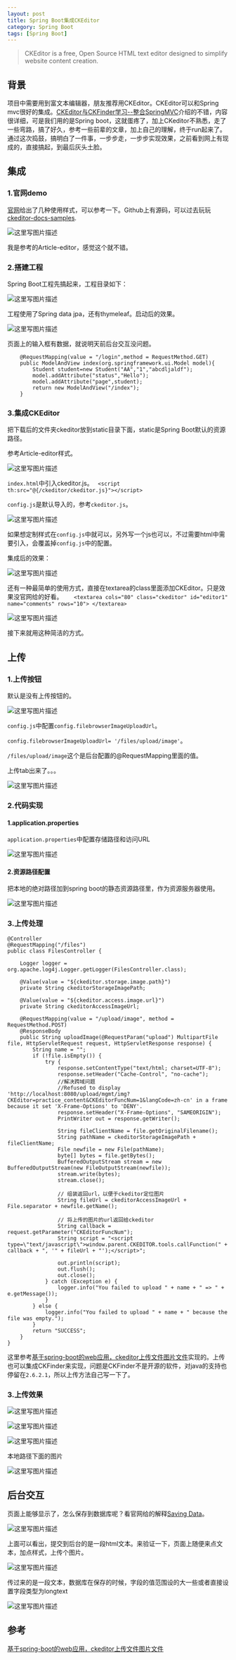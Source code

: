 ```yaml
---
layout: post
title: Spring Boot集成CKEditor
category: Spring Boot 
tags: [Spring Boot]
---
```


>CKEditor is a free, Open Source HTML text editor designed to simplify website content creation.

## 背景

项目中需要用到富文本编辑器，朋友推荐用CKEditor。CKEditor可以和Spring mvc很好的集成。[CKEditor与CKFinder学习--整合SpringMVC](http://blog.csdn.net/frankcheng5143/article/details/50907013)介绍的不错，内容很详细，可是我们用的是Spring boot，这就蛋疼了，加上CKeditor不熟悉，走了一些弯路，搞了好久，参考一些前辈的文章，加上自己的理解，终于run起来了。通过这次捣鼓，搞明白了一件事，一步步走，一步步实现效果，之前看到网上有现成的，直接搞起，到最后灰头土脸。

## 集成
### 1.官网demo
[官网](http://ckeditor.com/)给出了几种使用样式，可以参考一下。Github上有源码，可以过去玩玩[ckeditor-docs-samples](https://github.com/ckeditor/ckeditor-docs-samples).

![这里写图片描述](http://img.blog.csdn.net/20170329181454346?watermark/2/text/aHR0cDovL2Jsb2cuY3Nkbi5uZXQvUmlja3lJVA==/font/5a6L5L2T/fontsize/400/fill/I0JBQkFCMA==/dissolve/70/gravity/SouthEast)

我是参考的Article-editor，感觉这个就不错。

### 2.搭建工程
Spring Boot工程先搞起来，工程目录如下：

![这里写图片描述](http://img.blog.csdn.net/20170329182633556?watermark/2/text/aHR0cDovL2Jsb2cuY3Nkbi5uZXQvUmlja3lJVA==/font/5a6L5L2T/fontsize/400/fill/I0JBQkFCMA==/dissolve/70/gravity/SouthEast)

工程使用了Spring data jpa，还有thymeleaf。启动后的效果。

![这里写图片描述](http://img.blog.csdn.net/20170329182828181?watermark/2/text/aHR0cDovL2Jsb2cuY3Nkbi5uZXQvUmlja3lJVA==/font/5a6L5L2T/fontsize/400/fill/I0JBQkFCMA==/dissolve/70/gravity/SouthEast)

页面上的输入框有数据，就说明天前后台交互没问题。

```
	@RequestMapping(value = "/login",method = RequestMethod.GET)
	public ModelAndView index(org.springframework.ui.Model model){
		Student student=new Student("AA","1","abcdljaldf");
		model.addAttribute("status","Hello");
		model.addAttribute("page",student);
		return new ModelAndView("/index");
	}
```
### 3.集成CKEditor
把下载后的文件夹ckeditor放到static目录下面，static是Spring Boot默认的资源路径。

参考Article-editor样式。

![这里写图片描述](http://img.blog.csdn.net/20170329183452246?watermark/2/text/aHR0cDovL2Jsb2cuY3Nkbi5uZXQvUmlja3lJVA==/font/5a6L5L2T/fontsize/400/fill/I0JBQkFCMA==/dissolve/70/gravity/SouthEast)

`index.html`中引入ckeditor.js。
` <script th:src="@{/ckeditor/ckeditor.js}"></script>`

`config.js`是默认导入的，参考`ckeditor.js`。

![这里写图片描述](http://img.blog.csdn.net/20170330143956027?watermark/2/text/aHR0cDovL2Jsb2cuY3Nkbi5uZXQvUmlja3lJVA==/font/5a6L5L2T/fontsize/400/fill/I0JBQkFCMA==/dissolve/70/gravity/SouthEast)

如果想定制样式在`config.js`中就可以，另外写一个js也可以，不过需要html中需要引入，会覆盖掉`config.js`中的配置。

集成后的效果：			

![这里写图片描述](http://img.blog.csdn.net/20170330140123744?watermark/2/text/aHR0cDovL2Jsb2cuY3Nkbi5uZXQvUmlja3lJVA==/font/5a6L5L2T/fontsize/400/fill/I0JBQkFCMA==/dissolve/70/gravity/SouthEast)

还有一种最简单的使用方式，直接在textarea的class里面添加CKEditor。只是效果没官网给的好看。
`   <textarea cols="80" class="ckeditor" id="editor1" name="comments" rows="10">
	</textarea>`
	
![这里写图片描述](http://img.blog.csdn.net/20170330145552128?watermark/2/text/aHR0cDovL2Jsb2cuY3Nkbi5uZXQvUmlja3lJVA==/font/5a6L5L2T/fontsize/400/fill/I0JBQkFCMA==/dissolve/70/gravity/SouthEast)

接下来就用这种简洁的方式。

## 上传

### 1.上传按钮
默认是没有上传按钮的。

![这里写图片描述](http://img.blog.csdn.net/20170330150225498?watermark/2/text/aHR0cDovL2Jsb2cuY3Nkbi5uZXQvUmlja3lJVA==/font/5a6L5L2T/fontsize/400/fill/I0JBQkFCMA==/dissolve/70/gravity/SouthEast)

`config.js`中配置`config.filebrowserImageUploadUrl`。
	
`config.filebrowserImageUploadUrl= '/files/upload/image'`。

`/files/upload/image`这个是后台配置的@RequestMapping里面的值。

上传tab出来了。。。

![这里写图片描述](http://img.blog.csdn.net/20170330150314592?watermark/2/text/aHR0cDovL2Jsb2cuY3Nkbi5uZXQvUmlja3lJVA==/font/5a6L5L2T/fontsize/400/fill/I0JBQkFCMA==/dissolve/70/gravity/SouthEast)

### 2.代码实现
#### 1.application.properties
`application.properties`中配置存储路径和访问URL
 
 ![这里写图片描述](http://img.blog.csdn.net/20170330154850955?watermark/2/text/aHR0cDovL2Jsb2cuY3Nkbi5uZXQvUmlja3lJVA==/font/5a6L5L2T/fontsize/400/fill/I0JBQkFCMA==/dissolve/70/gravity/SouthEast)

#### 2.资源路径配置
把本地的绝对路径加到spring boot的静态资源路径里，作为资源服务器使用。

![这里写图片描述](http://img.blog.csdn.net/20170330155041395?watermark/2/text/aHR0cDovL2Jsb2cuY3Nkbi5uZXQvUmlja3lJVA==/font/5a6L5L2T/fontsize/400/fill/I0JBQkFCMA==/dissolve/70/gravity/SouthEast)

### 3.上传处理

```
@Controller
@RequestMapping("/files")
public class FilesController {

	Logger logger = org.apache.log4j.Logger.getLogger(FilesController.class);

	@Value(value = "${ckeditor.storage.image.path}")
	private String ckeditorStorageImagePath;

	@Value(value = "${ckeditor.access.image.url}")
	private String ckeditorAccessImageUrl;

	@RequestMapping(value = "/upload/image", method = RequestMethod.POST)
	@ResponseBody
	public String uploadImage(@RequestParam("upload") MultipartFile file, HttpServletRequest request, HttpServletResponse response) {
		String name = "";
		if (!file.isEmpty()) {
			try {
				response.setContentType("text/html; charset=UTF-8");
				response.setHeader("Cache-Control", "no-cache");
				//解决跨域问题
				//Refused to display 'http://localhost:8080/upload/mgmt/img?CKEditor=practice_content&CKEditorFuncNum=1&langCode=zh-cn' in a frame because it set 'X-Frame-Options' to 'DENY'.
				response.setHeader("X-Frame-Options", "SAMEORIGIN");
				PrintWriter out = response.getWriter();

				String fileClientName = file.getOriginalFilename();
				String pathName = ckeditorStorageImagePath + fileClientName;
				File newfile = new File(pathName);
				byte[] bytes = file.getBytes();
				BufferedOutputStream stream = new BufferedOutputStream(new FileOutputStream(newfile));
				stream.write(bytes);
				stream.close();

				// 组装返回url，以便于ckeditor定位图片
				String fileUrl = ckeditorAccessImageUrl + File.separator + newfile.getName();

				// 将上传的图片的url返回给ckeditor
				String callback = request.getParameter("CKEditorFuncNum");
				String script = "<script type=\"text/javascript\">window.parent.CKEDITOR.tools.callFunction(" + callback + ", '" + fileUrl + "');</script>";

				out.println(script);
				out.flush();
				out.close();
			} catch (Exception e) {
				logger.info("You failed to upload " + name + " => " + e.getMessage());
			}
		} else {
			logger.info("You failed to upload " + name + " because the file was empty.");
		}
		return "SUCCESS";
	}
}
```

这里参考[基于spring-boot的web应用，ckeditor上传文件图片文件](http://www.cnblogs.com/shihuc/p/5104713.html)实现的。上传也可以集成CKFinder来实现，问题是CKFinder不是开源的软件，对java的支持也停留在`2.6.2.1`，所以上传方法自己写一下了。

### 3.上传效果

![这里写图片描述](http://img.blog.csdn.net/20170330162102406?watermark/2/text/aHR0cDovL2Jsb2cuY3Nkbi5uZXQvUmlja3lJVA==/font/5a6L5L2T/fontsize/400/fill/I0JBQkFCMA==/dissolve/70/gravity/SouthEast)

![这里写图片描述](http://img.blog.csdn.net/20170330162129638?watermark/2/text/aHR0cDovL2Jsb2cuY3Nkbi5uZXQvUmlja3lJVA==/font/5a6L5L2T/fontsize/400/fill/I0JBQkFCMA==/dissolve/70/gravity/SouthEast)

![这里写图片描述](http://img.blog.csdn.net/20170330162201657?watermark/2/text/aHR0cDovL2Jsb2cuY3Nkbi5uZXQvUmlja3lJVA==/font/5a6L5L2T/fontsize/400/fill/I0JBQkFCMA==/dissolve/70/gravity/SouthEast)

本地路径下面的图片

![这里写图片描述](http://img.blog.csdn.net/20170330162455521?watermark/2/text/aHR0cDovL2Jsb2cuY3Nkbi5uZXQvUmlja3lJVA==/font/5a6L5L2T/fontsize/400/fill/I0JBQkFCMA==/dissolve/70/gravity/SouthEast)

## 后台交互
页面上能够显示了，怎么保存到数据库呢？看官网给的解释[Saving Data](http://sdk.ckeditor.com/samples/savetextarea.html)。

![这里写图片描述](http://img.blog.csdn.net/20170330164308726?watermark/2/text/aHR0cDovL2Jsb2cuY3Nkbi5uZXQvUmlja3lJVA==/font/5a6L5L2T/fontsize/400/fill/I0JBQkFCMA==/dissolve/70/gravity/SouthEast)

上面可以看出，提交到后台的是一段html文本。来验证一下，页面上随便来点文本，加点样式，上传个图片。

![这里写图片描述](http://img.blog.csdn.net/20170330164606978?watermark/2/text/aHR0cDovL2Jsb2cuY3Nkbi5uZXQvUmlja3lJVA==/font/5a6L5L2T/fontsize/400/fill/I0JBQkFCMA==/dissolve/70/gravity/SouthEast)

传过来的是一段文本，数据库在保存的时候，字段的值范围设的大一些或者直接设置字段类型为longtext

![这里写图片描述](http://img.blog.csdn.net/20170330164840776?watermark/2/text/aHR0cDovL2Jsb2cuY3Nkbi5uZXQvUmlja3lJVA==/font/5a6L5L2T/fontsize/400/fill/I0JBQkFCMA==/dissolve/70/gravity/SouthEast)

## 参考
[基于spring-boot的web应用，ckeditor上传文件图片文件](http://www.cnblogs.com/shihuc/p/5104713.html)



